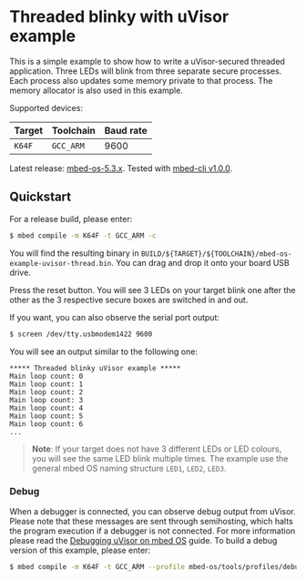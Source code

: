 # Threaded blinky with uVisor example

This is a simple example to show how to write a uVisor-secured threaded application. Three LEDs will blink from three separate secure processes. Each process also updates some memory private to that process. The memory allocator is also used in this example.

Supported devices:

| Target | Toolchain | Baud rate |
|--------|-----------|-----------|
| `K64F` | `GCC_ARM` | 9600      |

Latest release: [mbed-os-5.3.x](https://github.com/ARMmbed/mbed-os-example-uvisor/releases/latest). Tested with [mbed-cli v1.0.0](https://github.com/ARMmbed/mbed-cli/releases/tag/1.0.0).

## Quickstart

For a release build, please enter:

```bash
$ mbed compile -m K64F -t GCC_ARM -c
```

You will find the resulting binary in `BUILD/${TARGET}/${TOOLCHAIN}/mbed-os-example-uvisor-thread.bin`. You can drag and drop it onto your board USB drive.

Press the reset button. You will see 3 LEDs on your target blink one after the other as the 3 respective secure boxes are switched in and out.

If you want, you can also observe the serial port output:

```bash
$ screen /dev/tty.usbmodem1422 9600
```

You will see an output similar to the following one:

```
***** Threaded blinky uVisor example *****
Main loop count: 0
Main loop count: 1
Main loop count: 2
Main loop count: 3
Main loop count: 4
Main loop count: 5
Main loop count: 6
...
```

> **Note**: If your target does not have 3 different LEDs or LED colours, you will see the same LED blink multiple times. The example use the general mbed OS naming structure `LED1`, `LED2`, `LED3`.

### Debug

When a debugger is connected, you can observe debug output from uVisor. Please note that these messages are sent through semihosting, which halts the program execution if a debugger is not connected. For more information please read the [Debugging uVisor on mbed OS](https://github.com/ARMmbed/uvisor/blob/master/docs/api/DEBUGGING.md) guide. To build a debug version of this example, please enter:

```bash
$ mbed compile -m K64F -t GCC_ARM --profile mbed-os/tools/profiles/debug.json -c
```
